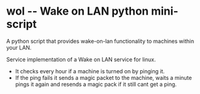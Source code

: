 # wol -- Wake on LAN python mini-script

A python script that provides wake-on-lan functionality to machines within your LAN.

Service implementation of a Wake on LAN service for linux.
 - It checks every hour if a machine is turned on by pinging it.
 - If the ping fails it sends a magic packet to the machine, waits a minute pings it again and resends a magic pack if it still cant get a ping.
